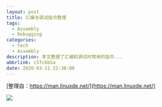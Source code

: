 ```yaml
---
layout: post
title: 汇编与调试指令整理
tags:
  - Assembly
  - Debugging
categories:
  - tech
  - Assembly
description: 本文整理了汇编和调试时常用的指令...
abbrlink: c57cbb5a
date: 2020-03-11 22:30:00
---
```


[整理自：https://man.linuxde.net/](https://man.linuxde.net/)

![][01-思维导图]

[01-思维导图]: http://static.wilfredshen.cn/images/%E6%B1%87%E7%BC%96%E4%B8%8E%E8%B0%83%E8%AF%95/01-%E6%B1%87%E7%BC%96%E4%B8%8E%E8%B0%83%E8%AF%95.png
